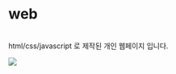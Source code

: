 # web
<p>
  <br> html/css/javascript 로 제작된 개인 웹페이지 입니다.
</p>
<p>
<img src ="https://github.com/naimnaro/web/assets/133749784/0577b08b-bce2-420a-b39a-303f0f916dbe">

</p>
